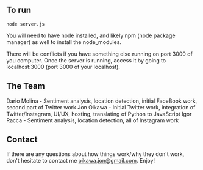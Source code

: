 To run
-----------
`node server.js`

You will need to have node installed, and likely npm (node package manager) as well to install the node_modules.

There will be conflicts if you have something else running on port 3000 of you computer. Once the server is running, access it by going to localhost:3000 (port 3000 of your localhost).

The Team
----------
Dario Molina - Sentiment analysis, location detection, initial FaceBook work, second part of Twitter work
Jon Oikawa - Initial Twitter work, integration of Twitter/Instagram, UI/UX, hosting, translating of Python to JavaScript
Igor Racca - Sentiment analysis, location detection, all of Instagram work

Contact
----------
If there are any questions about how things work/why they don't work, don't hesitate to contact me oikawa.jon@gmail.com. Enjoy!
